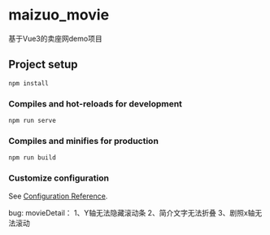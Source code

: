 # maizuo_movie
基于Vue3的卖座网demo项目

## Project setup
```
npm install
```

### Compiles and hot-reloads for development
```
npm run serve
```

### Compiles and minifies for production
```
npm run build
```

### Customize configuration
See [Configuration Reference](https://cli.vuejs.org/config/).


bug:
movieDetail：
  1、Y轴无法隐藏滚动条
  2、简介文字无法折叠
  3、剧照x轴无法滚动
